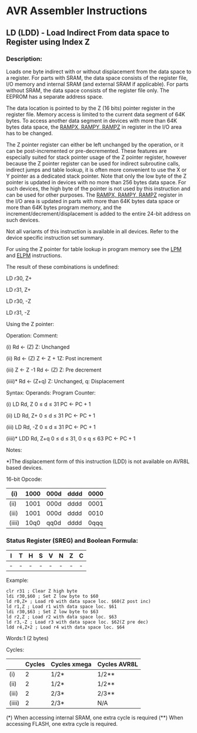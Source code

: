 AVR Assembler Instructions
==========================

LD (LDD) - Load Indirect From data space to Register using Index Z
------------------------------------------------------------------

### Description:

Loads one byte indirect with or without displacement from the data space to a register. For parts with SRAM, the data space consists of the register file, I/O memory and internal SRAM (and external SRAM if applicable). For parts without SRAM, the data space consists of the register file only. The EEPROM has a separate address space.

The data location is pointed to by the Z (16 bits) pointer register in the register file. Memory access is limited to the current data segment of 64K bytes. To access another data segment in devices with more than 64K bytes data space, the <a href="avrassembler.wb_registers.html#avrassembler.RAMPX__RAMPY__RAMPZ" class="xref" title="RAMPX, RAMPY, RAMPZ">RAMPX, RAMPY, RAMPZ</a> in register in the I/O area has to be changed.

The Z pointer register can either be left unchanged by the operation, or it can be post-incremented or pre-decremented. These features are especially suited for stack pointer usage of the Z pointer register, however because the Z pointer register can be used for indirect subroutine calls, indirect jumps and table lookup, it is often more convenient to use the X or Y pointer as a dedicated stack pointer. Note that only the low byte of the Z pointer is updated in devices with no more than 256 bytes data space. For such devices, the high byte of the pointer is not used by this instruction and can be used for other purposes. The <a href="avrassembler.wb_registers.html#avrassembler.RAMPX__RAMPY__RAMPZ" class="xref" title="RAMPX, RAMPY, RAMPZ">RAMPX, RAMPY, RAMPZ</a> register in the I/O area is updated in parts with more than 64K bytes data space or more than 64K bytes program memory, and the increment/decrement/displacement is added to the entire 24-bit address on such devices.

Not all variants of this instruction is available in all devices. Refer to the device specific instruction set summary.

For using the Z pointer for table lookup in program memory see the <a href="avrassembler.wb_LPM.html" class="xref" title="LPM - Load Program Memory">LPM</a> and <a href="avrassembler.wb_ELPM.html" class="xref" title="ELPM - Extended Load Program Memory">ELPM</a> instructions.

The result of these combinations is undefined:

LD r30, Z+

LD r31, Z+

LD r30, -Z

LD r31, -Z

Using the Z pointer:

Operation: Comment:

(i) Rd ← (Z) Z: Unchanged

(ii) Rd ← (Z) Z ← Z + 1Z: Post increment

(iii) Z ← Z -1 Rd ← (Z) Z: Pre decrement

(iiii)\* Rd ← (Z+q) Z: Unchanged, q: Displacement

Syntax: Operands: Program Counter:

(i) LD Rd, Z 0 ≤ d ≤ 31 PC ← PC + 1

(ii) LD Rd, Z+ 0 ≤ d ≤ 31 PC ← PC + 1

(iii) LD Rd, -Z 0 ≤ d ≤ 31 PC ← PC + 1

(iiii)\* LDD Rd, Z+q 0 ≤ d ≤ 31, 0 ≤ q ≤ 63 PC ← PC + 1

Notes:

\*)The displacement form of this instruction (LDD) is not available on AVR8L based devices.

16-bit Opcode:

| (i)    | 1000 | 000d | dddd | 0000 |
|--------|------|------|------|------|
| (ii)   | 1001 | 000d | dddd | 0001 |
| (iii)  | 1001 | 000d | dddd | 0010 |
| (iiii) | 10q0 | qq0d | dddd | 0qqq |

### Status Register (SREG) and Boolean Formula:

| I   | T   | H   | S   | V   | N   | Z   | C   |
|-----|-----|-----|-----|-----|-----|-----|-----|
| -   | -   | -   | -   | -   | -   | -   | -   |

Example:

``` programlisting
clr r31 ; Clear Z high byte
ldi r30,$60 ; Set Z low byte to $60
ld r0,Z+ ; Load r0 with data space loc. $60(Z post inc)
ld r1,Z ; Load r1 with data space loc. $61
ldi r30,$63 ; Set Z low byte to $63
ld r2,Z ; Load r2 with data space loc. $63
ld r3,-Z ; Load r3 with data space loc. $62(Z pre dec)
ldd r4,Z+2 ; Load r4 with data space loc. $64
```

Words:1 (2 bytes)

Cycles:

|        | Cycles | Cycles xmega | Cycles AVR8L |
|--------|--------|--------------|--------------|
| (i)    | 2      | 1/2\*        | 1/2\*\*      |
| (ii)   | 2      | 1/2\*        | 1/2\*\*      |
| (iii)  | 2      | 2/3\*        | 2/3\*\*      |
| (iiii) | 2      | 2/3\*        | N/A          |

(\*) When accessing internal SRAM, one extra cycle is required (\*\*) When accessing FLASH, one extra cycle is required.
